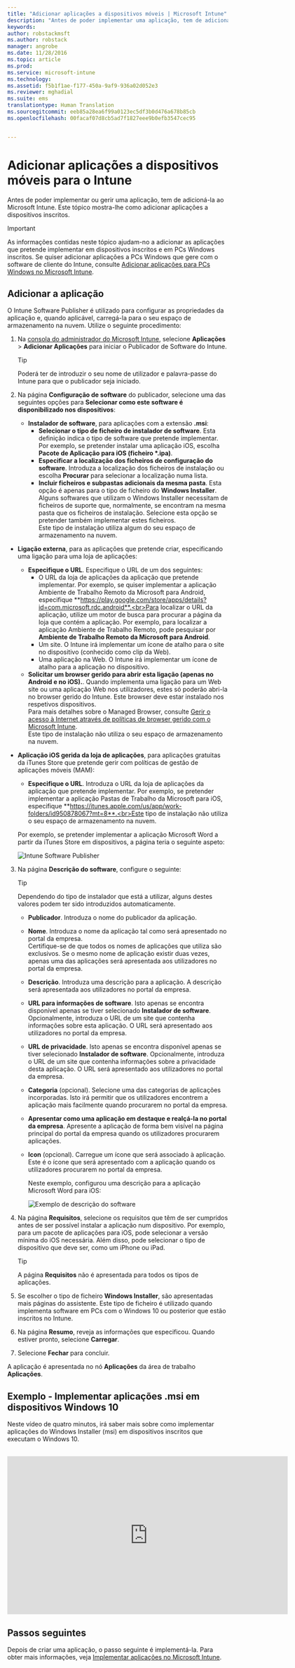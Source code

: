 ```yaml
---
title: "Adicionar aplicações a dispositivos móveis | Microsoft Intune"
description: "Antes de poder implementar uma aplicação, tem de adicioná-lo ao Intune. Em seguida, fica disponível na consola do Intune, onde pode implementar e geri-lo."
keywords: 
author: robstackmsft
ms.author: robstack
manager: angrobe
ms.date: 11/28/2016
ms.topic: article
ms.prod: 
ms.service: microsoft-intune
ms.technology: 
ms.assetid: f5b1f1ae-f177-450a-9af9-936a02d052e3
ms.reviewer: mghadial
ms.suite: ems
translationtype: Human Translation
ms.sourcegitcommit: eeb85a28ea6f99a0123ec5df3b0d476a678b85cb
ms.openlocfilehash: 00facaf07d8cb5ad7f1827eee9b0efb3547cec95


---
```


# <a name="add-apps-for-enrolled-devices-to-intune"></a>Adicionar aplicações a dispositivos móveis para o Intune

Antes de poder implementar ou gerir uma aplicação, tem de adicioná-la ao Microsoft Intune. Este tópico mostra-lhe como adicionar aplicações a dispositivos inscritos.


> [!IMPORTANT]
> As informações contidas neste tópico ajudam-no a adicionar as aplicações que pretende implementar em dispositivos inscritos e em PCs Windows inscritos. Se quiser adicionar aplicações a PCs Windows que gere com o software de cliente do Intune, consulte [Adicionar aplicações para PCs Windows no Microsoft Intune](add-apps-for-windows-pcs-in-microsoft-intune.md).

## <a name="add-the-app"></a>Adicionar a aplicação
O Intune Software Publisher é utilizado para configurar as propriedades da aplicação e, quando aplicável, carregá-la para o seu espaço de armazenamento na nuvem. Utilize o seguinte procedimento:

1.  Na [consola do administrador do Microsoft Intune](https://manage.microsoft.com), selecione **Aplicações** &gt; **Adicionar Aplicações** para iniciar o Publicador de Software do Intune.

    > [!TIP]
    > Poderá ter de introduzir o seu nome de utilizador e palavra-passe do Intune para que o publicador seja iniciado.

2.  Na página **Configuração de software** do publicador, selecione uma das seguintes opções para **Selecionar como este software é disponibilizado nos dispositivos**:
    - **Instalador de software**, para aplicações com a extensão **.msi**:
        - **Selecionar o tipo de ficheiro de instalador de software**. Esta definição indica o tipo de software que pretende implementar. Por exemplo, se pretender instalar uma aplicação iOS, escolha **Pacote de Aplicação para iOS (ficheiro &#42;.ipa)**.
        - **Especificar a localização dos ficheiros de configuração do software**. Introduza a localização dos ficheiros de instalação ou escolha **Procurar** para selecionar a localização numa lista.
        - **Incluir ficheiros e subpastas adicionais da mesma pasta**. Esta opção é apenas para o tipo de ficheiro do **Windows Installer**.<br>Alguns softwares que utilizam o Windows Installer necessitam de ficheiros de suporte que, normalmente, se encontram na mesma pasta que os ficheiros de instalação. Selecione esta opção se pretender também implementar estes ficheiros.<br>Este tipo de instalação utiliza algum do seu espaço de armazenamento na nuvem.

  -   **Ligação externa**, para as aplicações que pretende criar, especificando uma ligação para uma loja de aplicações:

        - **Especifique o URL**. Especifique o URL de um dos seguintes:
            - O URL da loja de aplicações da aplicação que pretende implementar. Por exemplo, se quiser implementar a aplicação Ambiente de Trabalho Remoto da Microsoft para Android, especifique **https://play.google.com/store/apps/details?id=com.microsoft.rdc.android**.<br>Para localizar o URL da aplicação, utilize um motor de busca para procurar a página da loja que contém a aplicação. Por exemplo, para localizar a aplicação Ambiente de Trabalho Remoto, pode pesquisar por **Ambiente de Trabalho Remoto da Microsoft para Android**.
            - Um site. O Intune irá implementar um ícone de atalho para o site no dispositivo (conhecido como clip da Web).
            - Uma aplicação na Web. O Intune irá implementar um ícone de atalho para a aplicação no dispositivo.
        - **Solicitar um browser gerido para abrir esta ligação (apenas no Android e no iOS).**. Quando implementa uma ligação para um Web site ou uma aplicação Web nos utilizadores, estes só poderão abri-la no browser gerido do Intune. Este browser deve estar instalado nos respetivos dispositivos.<br>Para mais detalhes sobre o Managed Browser, consulte [Gerir o acesso à Internet através de políticas de browser gerido com o Microsoft Intune](manage-internet-access-using-managed-browser-policies.md).<br>Este tipo de instalação não utiliza o seu espaço de armazenamento na nuvem.

  -   **Aplicação iOS gerida da loja de aplicações**, para aplicações gratuitas da iTunes Store que pretende gerir com políticas de gestão de aplicações móveis (MAM):

        - **Especifique o URL**. Introduza o URL da loja de aplicações da aplicação que pretende implementar. Por exemplo, se pretender implementar a aplicação Pastas de Trabalho da Microsoft para iOS, especifique **https://itunes.apple.com/us/app/work-folders/id950878067?mt=8**.<br>Este tipo de instalação não utiliza o seu espaço de armazenamento na nuvem.

        Por exemplo, se pretender implementar a aplicação Microsoft Word a partir da iTunes Store em dispositivos, a página teria o seguinte aspeto:

        ![Intune Software Publisher](./media/publisher-for-mobile.png)

3.  Na página **Descrição do software**, configure o seguinte:

    > [!TIP]
    > Dependendo do tipo de instalador que está a utilizar, alguns destes valores podem ter sido introduzidos automaticamente.

    - **Publicador**. Introduza o nome do publicador da aplicação.
    - **Nome**. Introduza o nome da aplicação tal como será apresentado no portal da empresa.<br>Certifique-se de que todos os nomes de aplicações que utiliza são exclusivos. Se o mesmo nome de aplicação existir duas vezes, apenas uma das aplicações será apresentada aos utilizadores no portal da empresa.
    - **Descrição**. Introduza uma descrição para a aplicação. A descrição será apresentada aos utilizadores no portal da empresa.
    - **URL para informações de software**. Isto apenas se encontra disponível apenas se tiver selecionado **Instalador de software**. Opcionalmente, introduza o URL de um site que contenha informações sobre esta aplicação. O URL será apresentado aos utilizadores no portal da empresa.
    - **URL de privacidade**. Isto apenas se encontra disponível apenas se tiver selecionado **Instalador de software**. Opcionalmente, introduza o URL de um site que contenha informações sobre a privacidade desta aplicação. O URL será apresentado aos utilizadores no portal da empresa.
    - **Categoria** (opcional). Selecione uma das categorias de aplicações incorporadas. Isto irá permitir que os utilizadores encontrem a aplicação mais facilmente quando procurarem no portal da empresa.
    - **Apresentar como uma aplicação em destaque e realçá-la no portal da empresa**. Apresente a aplicação de forma bem visível na página principal do portal da empresa quando os utilizadores procurarem aplicações.
    - **Icon** (opcional). Carregue um ícone que será associado à aplicação. Este é o ícone que será apresentado com a aplicação quando os utilizadores procurarem no portal da empresa.

        Neste exemplo, configurou uma descrição para a aplicação Microsoft Word para iOS:

        ![Exemplo de descrição do software](./media/ios-software-description.png)

4.  Na página **Requisitos**, selecione os requisitos que têm de ser cumpridos antes de ser possível instalar a aplicação num dispositivo. Por exemplo, para um pacote de aplicações para iOS, pode selecionar a versão mínima do iOS necessária. Além disso, pode selecionar o tipo de dispositivo que deve ser, como um iPhone ou iPad.

    > [!TIP]
    > A página **Requisitos** não é apresentada para todos os tipos de aplicações.

5.  Se escolher o tipo de ficheiro **Windows Installer**, são apresentadas mais páginas do assistente. Este tipo de ficheiro é utilizado quando implementa software em PCs com o Windows 10 ou posterior que estão inscritos no Intune.

6.  Na página **Resumo**, reveja as informações que especificou. Quando estiver pronto, selecione **Carregar**.

7.  Selecione **Fechar** para concluir.

A aplicação é apresentada no nó **Aplicações** da área de trabalho **Aplicações**.

## <a name="example---deploying-msi-applications-to-windows-10-devices"></a>Exemplo - Implementar aplicações .msi em dispositivos Windows 10
Neste vídeo de quatro minutos, irá saber mais sobre como implementar aplicações do Windows Installer (msi) em dispositivos inscritos que executam o Windows 10.<br><br>

<iframe src="https://channel9.msdn.com/Series/How-to-Control-the-Uncontrolled/6--How-to-Deploy-MSI-Applications-to-Windows-10-Using-Intune-and-Mobile-Device-Management-MDM/player" width="640" height="360" allowFullScreen frameBorder="0"></iframe>

## <a name="next-steps"></a>Passos seguintes

Depois de criar uma aplicação, o passo seguinte é implementá-la. Para obter mais informações, veja [Implementar aplicações no Microsoft Intune](deploy-apps.md).



<!--HONumber=Nov16_HO4-->


